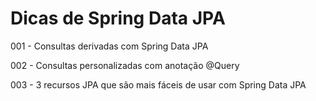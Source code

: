 # Dicas de Spring Data JPA

001 - Consultas derivadas com Spring Data JPA

002 - Consultas personalizadas com anotação @Query

003 - 3 recursos JPA que são mais fáceis de usar com Spring Data JPA